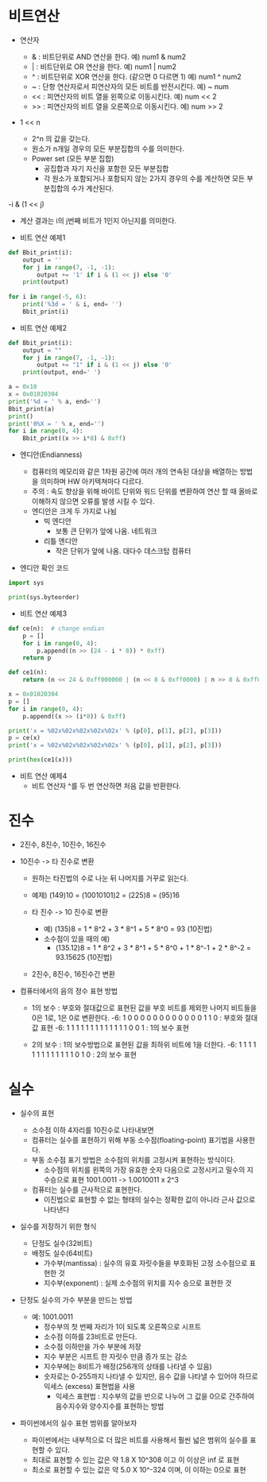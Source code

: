 # 비트연산

- 연산자
  - & : 비트단위로 AND 연산을 한다.
    예) num1 & num2
  - | : 비트단위로 OR 연산을 한다.
    예) num1 | num2
  - ^ : 비트단위로 XOR 연산을 한다. (같으면 0 다르면 1)
    예) num1 ^ num2
  - ~ : 단항 연산자로서 피연산자의 모든 비트를 반전시킨다.
    예) ~ num
  - << : 피연산자의 비트 열을 왼쪽으로 이동시킨다.
    예) num << 2
  - \>> : 피연산자의 비트 열을 오른쪽으로 이동시킨다.
    예) num >> 2
    
- 1 << n
  - 2^n 의 값을 갖는다.
  - 원소가 n개일 경우의 모든 부분집합의 수를 의미한다.
  - Power set (모든 부분 집합)
    - 공집합과 자기 자신을 포함한 모든 부분집합
    - 각 원소가 포함되거나 포함되지 않는 2가지 경우의 수를 계산하면 모든 부분집합의 수가 계산된다.
    
-i & (1 << j)
  - 계산 결과는 i의 j번째 비트가 1인지 아닌지를 의미한다.

- 비트 연산 예제1
```python
def Bbit_print(i):
    output = ''
    for j in range(7, -1, -1):
        output += '1' if i & (1 << j) else '0'
    print(output)
    
for i in range(-5, 6):
    print('%3d = ' & i, end= '')
    Bbit_print(i)
```

- 비트 연산 예제2
```python
def Bbit_print(i):
    output = ""
    for j in range(7, -1, -1):
        output += "1" if i & (1 << j) else '0'
    print(output, end=' ')

a = 0x10
x = 0x01020304
print('%d = ' % a, end='')
Bbit_print(a)
print()
print('0%X = ' % x, end='')
for i in range(0, 4):
    Bbit_print((x >> i*8) & 0xff)
```

- 엔디안(Endianness)
  - 컴퓨터의 메모리와 같은 1차원 공간에 여러 개의 연속된 대상을 배열하는 방법을 의미하며 HW 아키텍쳐마다 다르다.
  - 주의 : 속도 향상을 위해 바이트 단위와 워드 단위를 변환하여 연산 할 때 올바로 이해하지 않으면 오류를 발생 시킬 수 있다.
  - 엔디안은 크게 두 가지로 나뉨
    - 빅 엔디안
      - 보통 큰 단위가 앞에 나옴. 네트워크
    - 리틀 엔디안
      - 작은 단위가 앞에 나옴. 대다수 데스크탑 컴퓨터
    
- 엔디안 확인 코드
```python
import sys

print(sys.byteorder)
```

- 비트 연산 예제3
```python
def ce(n):  # change endian
    p = []
    for i in range(0, 4):
        p.append((n >> (24 - i * 8)) * 0xff)
    return p

def ce1(n):
    return (n << 24 & 0xff000000 | (n << 8 & 0xff0000) | n >> 8 & 0xff00 | (n >> 24 & 0xff))

x = 0x01020304
p = []
for i in range(0, 4):
    p.append((x >> (i*8)) & 0xff)

print('x = %02x%02x%02x%02x%02x' % (p[0], p[1], p[2], p[3]))
p = ce(x)
print('x = %02x%02x%02x%02x%02x' % (p[0], p[1], p[2], p[3]))

print(hex(ce1(x)))
```

- 비트 연산 예제4
  - 비트 연산자 ^를 두 번 연산하면 처음 값을 반환한다.
    
# 진수
- 2진수, 8진수, 10진수, 16진수

- 10진수 -> 타 진수로 변환
  - 원하는 타진법의 수로 나눈 뒤 나머지를 거꾸로 읽는다.
  - 예제) (149)10 = (10010101)2
            = (225)8
            = (95)16
    
  - 타 진수 -> 10 진수로 변환
    - 예) (135)8 = 1 * 8^2 + 3 * 8^1 + 5 * 8^0 = 93 (10진법)
    - 소수점이 있을 때의 예)
      - (135.12)8 = 1 * 8^2 + 3 * 8^1 + 5 * 8^0 + 1 * 8^-1 + 2 * 8^-2 = 93.15625 (10진법)
    
  - 2진수, 8진수, 16진수간 변환
    
- 컴퓨터에서의 음의 정수 표현 방법
  - 1의 보수 : 부호와 절대값으로 표현된 값을 부호 비트를 제외한 나머지 비트들을 0은 1로, 1은 0로 변환한다.
    -6: 1 0 0 0 0 0 0 0 0 0 0 0 0 1 1 0 : 부호와 절대값 표현
    -6: 1 1 1 1 1 1 1 1 1 1 1 1 1 0 0 1 : 1의 보수 표현
    
  - 2의 보수 : 1의 보수방법으로 표현된 값을 최하위 비트에 1을 더한다.
    -6: 1 1 1 1 1 1 1 1 1 1 1 1 1 0 1 0 : 2의 보수 표현
    

# 실수
- 실수의 표현
  - 소수점 이하 4자리를 10진수로 나타내보면
  - 컴퓨터는 실수를 표현하기 위해 부동 소수점(floating-point) 표기법을 사용한다.
  - 부동 소수점 표기 방법은 소수점의 위치를 고정시켜 표현하는 방식이다.
    - 소수점의 위치를 왼쪽의 가장 유효한 숫자 다음으로 고정시키고 밀수의 지수승으로 표현
      1001.0011 -> 1.0010011 x 2^3    
  - 컴퓨터는 실수를 근사적으로 표현한다.
    - 이진법으로 표현할 수 없는 형태의 실수는 정확한 값이 아니라 근사 값으로 나타낸다   

- 실수를 저장하기 위한 형식
  - 단정도 실수(32비트)
  - 배정도 실수(64비트)
    - 가수부(mantissa) : 실수의 유효 자릿수들을 부호화된 고정 소수점으로 표현한 것
    - 지수부(exponent) : 실제 소수점의 위치를 지수 승으로 표현한 것
    
- 단정도 실수의 가수 부분을 만드는 방법
  - 예: 1001.0011
    - 정수부의 첫 번째 자리가 1이 되도록 오른쪽으로 시프트
    - 소수점 이하를 23비트로 만든다.
    - 소수점 이하만을 가수 부분에 저장
    - 지수 부분은 시프트 한 자릿수 만큼 증가 또는 감소
    - 지수부에는 8비트가 배정(256개의 상태를 나타낼 수 있음)
    - 숫자로는 0-255까지 나타낼 수 있지만, 음수 값을 나타낼 수 있어야 하므로 익세스 (excess) 표현법을 사용
      - 익세스 표현법 : 지수부의 값을 반으로 나누어 그 값을 0으로 간주하여 음수지수와 양수지수를 표현하는 방법
    
- 파이썬에서의 실수 표현 범위를 알아보자
  - 파이썬에서는 내부적으로 더 많은 비트를 사용해서 훨씬 넓은 범위의 실수를 표현할 수 있다.
  - 최대로 표현할 수 있는 값은 약 1.8 X 10^308 이고 이 이상은 inf 로 표현
  - 최소로 표현할 수 있는 값은 약 5.0 X 10^-324 이며, 이 이하는 0으로 표현
    
